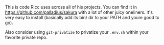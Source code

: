 This is code Ricc uses across all of his projects. You can find it in https://github.com/palladius/sakura with a lot of other juicy oneliners. It's very easy to install (basically add its bin/ dir to your PATH and youre good to go).

Also consider using `git-privatize` to privatize your `.env.sh` within your favorite private repo.
